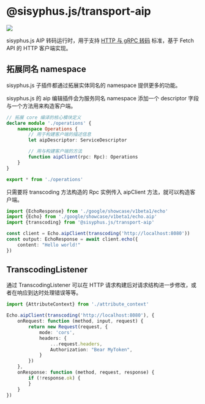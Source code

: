 # @sisyphus.js/transport-aip

[![](https://img.shields.io/npm/v/@sisyphus.js/transport-aip)](https://www.npmjs.com/package/@sisyphus.js/transport-aip)

sisyphus.js AIP 转码运行时，用于支持 [HTTP 与 gRPC 转码](https://aip.bybutter.com/127) 标准，基于 Fetch API 的 HTTP 客户端实现。

## 拓展同名 namespace

sisyphus.js 子插件都通过拓展实体同名的 namespace 提供更多的功能。

sisyphus.js 的 aip 编辑插件会为服务同名 namespace 添加一个 descriptor 字段与一个方法用来构造客户端。

```typescript
// 拓展 core 编译的核心模块定义
declare module './operations' {
    namespace Operations {
        // 用于构建客户端的描述信息
        let aipDescriptor: ServiceDescriptor

        // 用与构建客户端的方法
        function aipClient(rpc: Rpc): Operations
    }
}

export * from './operations'
```

只需要将 transcoding 方法构造的 Rpc 实例传入 aipClient 方法，就可以构造客户端。

```typescript
import {EchoResponse} from './google/showcase/v1beta1/echo'
import {Echo} from './google/showcase/v1beta1/echo.aip'
import {transcoding} from '@sisyphus.js/transport-aip'

const client = Echo.aipClient(transcoding('http://localhost:8080'))
const output: EchoResponse = await client.echo({
    content: "Hello world!"
})
```

## TranscodingListener

通过 TranscodingListener 可以在 HTTP 请求构建后对请求结构进一步修改，或者在响应到达时处理错误等等。

```typescript
import {AttributeContext} from './attribute_context'

Echo.aipClient(transcoding('http://localhost:8080'), {
    onRequest: function (method, input, request) {
        return new Request(request, {
            mode: 'cors',
            headers: {
                ...request.headers,
                Authorization: "Bear MyToken",
            }
        })
    },
    onResponse: function (method, request, response) {
        if (!response.ok) {
        }
    }
})
```
